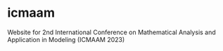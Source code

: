 # icmaam
Website for 2nd International Conference on Mathematical Analysis and Application in Modeling (ICMAAM 2023)
